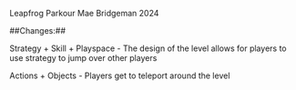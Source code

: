 Leapfrog Parkour
Mae Bridgeman 2024

##Changes:##

Strategy + Skill + Playspace - The design of the level allows for players to use strategy to jump over other players

Actions + Objects - Players get to teleport around the level 
